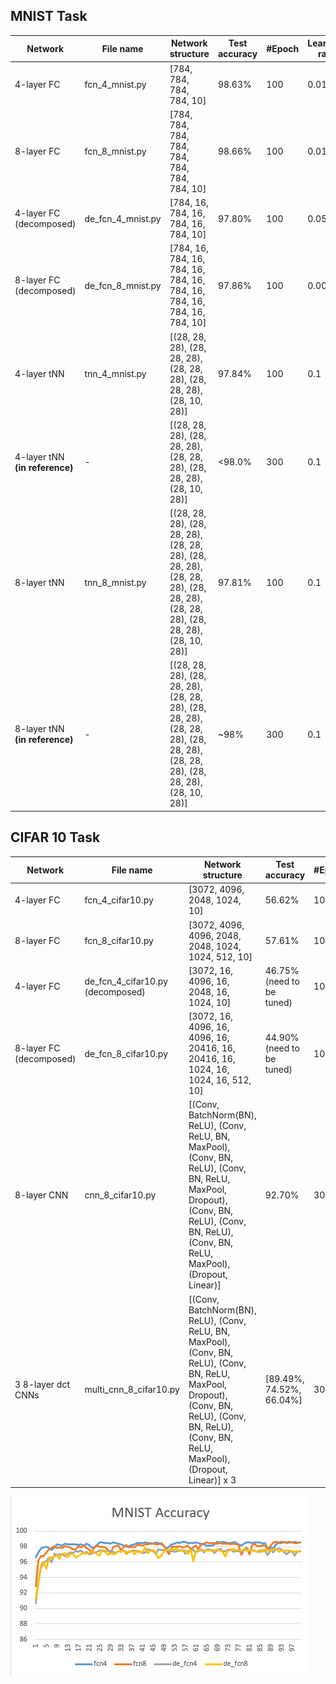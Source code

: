 
## MNIST Task
|Network|File name|Network structure|Test accuracy|#Epoch|Learning rate|Batch size|Initialization metod|Optimizer
|-|-|-|-|-|-|-|-|-|
|4-layer FC|fcn_4_mnist.py|[784, 784, 784, 784, 10]|98.63%|100|0.01|64|random|SGD with 0.9 momentum
|8-layer FC|fcn_8_mnist.py|[784, 784, 784, 784, 784, 784, 784, 784, 10]|98.66%|100|0.01|64|random|SGD with 0.9 momentum
|4-layer FC (decomposed)|de_fcn_4_mnist.py|[784, 16, 784, 16, 784, 16, 784, 10]| 97.80% |100|0.05|64|xavier normal|SGD with 0.9 momentum
|8-layer FC (decomposed)|de_fcn_8_mnist.py|[784, 16, 784, 16, 784, 16, 784, 16, 784, 16, 784, 16, 784, 16, 784, 10]| 97.86% |100|0.001|64|xavier normal|SGD with 0.9 momentum
|4-layer tNN |tnn_4_mnist.py| [(28, 28, 28), (28, 28, 28), (28, 28, 28), (28, 28, 28), (28, 10, 28)]|97.84%|100|0.1|100|random|SGD with 0.9 momentum
|4-layer tNN **(in reference)**|-| [(28, 28, 28), (28, 28, 28), (28, 28, 28), (28, 28, 28), (28, 10, 28)]|<98.0%|300|0.1|100|not mentioned|SGD with 0.9 momentum
|8-layer tNN |tnn_8_mnist.py| [(28, 28, 28), (28, 28, 28), (28, 28, 28), (28, 28, 28), (28, 28, 28), (28, 28, 28), (28, 28, 28), (28, 28, 28), (28, 10, 28)]|97.81%|100|0.1|100|random|SGD with 0.9 momentum
|8-layer tNN **(in reference)**|-| [(28, 28, 28), (28, 28, 28), (28, 28, 28), (28, 28, 28), (28, 28, 28), (28, 28, 28), (28, 28, 28), (28, 28, 28), (28, 10, 28)]|~98%|300|0.1|100|not mentioned|SGD with 0.9 momentum

## CIFAR 10 Task
|Network|File name|Network structure|Test accuracy|#Epoch|Learning rate|Batch size|Initialization method|Optimizer
|-|-|-|-|-|-|-|-|-|
|4-layer FC|fcn_4_cifar10.py|[3072, 4096, 2048, 1024, 10]|56.62%|100|0.01|64|random|SGD with 0.9 momentum
|8-layer FC|fcn_8_cifar10.py|[3072, 4096, 4096, 2048, 2048, 1024, 1024, 512, 10]|57.61%|100|0.001|64|random|SGD with 0.9 momentum
|4-layer FC|de_fcn_4_cifar10.py (decomposed)|[3072, 16, 4096, 16, 2048, 16, 1024, 10]|46.75%(need to be tuned)|100|0.005|64|xavier normal|SGD with 0.9 momentum
|8-layer FC (decomposed)|de_fcn_8_cifar10.py|[3072, 16, 4096, 16, 4096, 16, 20416, 16, 20416, 16, 1024, 16, 1024, 16, 512, 10]|44.90%(need to be tuned)|100|0.001|64|xavier normal|SGD with 0.9 momentum
|8-layer CNN|cnn_8_cifar10.py|[(Conv, BatchNorm(BN), ReLU), (Conv, ReLU, BN, MaxPool), (Conv, BN, ReLU), (Conv, BN, ReLU, MaxPool, Dropout), (Conv, BN, ReLU), (Conv, BN, ReLU), (Conv, BN, ReLU, MaxPool), (Dropout, Linear)] | 92.70% | 300 | 0.01 | 128 | Random | SGD with 0.9 momentum
|3 8-layer dct CNNs|multi_cnn_8_cifar10.py|[(Conv, BatchNorm(BN), ReLU), (Conv, ReLU, BN, MaxPool), (Conv, BN, ReLU), (Conv, BN, ReLU, MaxPool, Dropout), (Conv, BN, ReLU), (Conv, BN, ReLU), (Conv, BN, ReLU, MaxPool), (Dropout, Linear)] x 3|[89.49%, 74.52%, 66.04%]|300|[0.001, 0.001, 0.001]|128|Random|SGD with 0.9 momentum

![avatar](./figs/mnist_acc.png)
<!-- ![avatar](./figs/mnist_loss.png) -->
